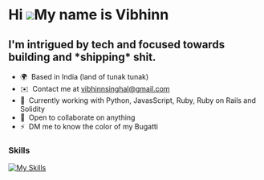Hi ![](https://user-images.githubusercontent.com/18350557/176309783-0785949b-9127-417c-8b55-ab5a4333674e.gif)My name is Vibhinn
===============================================================================================================================

I'm intrigued by tech and focused towards building and \*shipping\* shit.
-------------------------------------------------------------------------

* 🌍  Based in India (land of tunak tunak)
* ✉️  Contact me at [vibhinnsinghal@gmail.com](mailto:vibhinnsinghal@gmail.com)
* 🧠  Currently working with Python, JavasScript, Ruby, Ruby on Rails and Solidity
* 🤝  Open to collaborate on anything
* ⚡  DM me to know the color of my Bugatti

### Skills


[![My Skills](https://skillicons.dev/icons?i=html,css,js,ts,c,cpp,py,ruby,rails,git,github,firebase,react,solidity,tailwind,vercel,vscode,webflow,webpack)](https://skillicons.dev)
